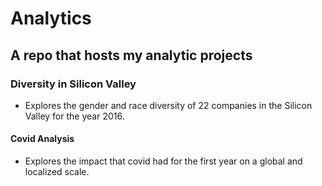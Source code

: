 # Analytics
## A repo that hosts my analytic projects

### Diversity in Silicon Valley
- Explores the gender and race diversity of 22 companies in the Silicon Valley for the year 2016. 

#### Covid Analysis
- Explores the impact that covid had for the first year on a global and localized scale.
